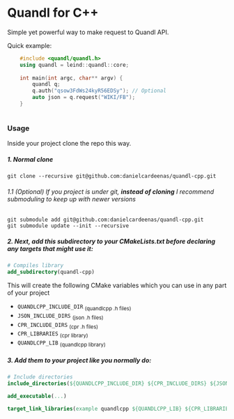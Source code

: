 # Quandl for C++
Simple yet powerful way to make request to Quandl API.

Quick example:
```cpp
    #include <quandl/quandl.h>
    using quandl = leind::quandl::core;
    
    int main(int argc, char** argv) {
        quandl q;
        q.auth("qsow3FdWs24kyR56EDSy"); // Optional
        auto json = q.request("WIKI/FB");
    }
    
```

### Usage
Inside your project clone the repo this way.

##### 1. Normal clone
```shell
git clone --recursive git@github.com:danielcardeenas/quandl-cpp.git
```

###### 1.1 (Optional) If you project is under git, __instead of cloning__ I recommend submoduling to keep up with newer versions
```shell
git submodule add git@github.com:danielcardeenas/quandl-cpp.git
git submodule update --init --recursive
```

##### 2. Next, add this subdirectory to your CMakeLists.txt before declaring any targets that might use it:

```cmake
# Compiles library 
add_subdirectory(quandl-cpp)
```

This will create the following CMake variables which you can use in any part of your project
+ `QUANDLCPP_INCLUDE_DIR` <sub>(quandlcpp .h files)</sub>
+ `JSON_INCLUDE_DIRS` <sub>(json .h files)</sub>
+ `CPR_INCLUDE_DIRS` <sub>(cpr .h files)</sub>
+ `CPR_LIBRARIES` <sub>(cpr library)</sub>
+ `QUANDLCPP_LIB` <sub>(quandlcpp library)</sub>

##### 3. Add them to your project like you normally do:
```cmake
# Include directories
include_directories(${QUANDLCPP_INCLUDE_DIR} ${CPR_INCLUDE_DIRS} ${JSON_INCLUDE_DIRS})

add_executable(...)

target_link_libraries(example quandlcpp ${QUANDLCPP_LIB} ${CPR_LIBRARIES})
```
